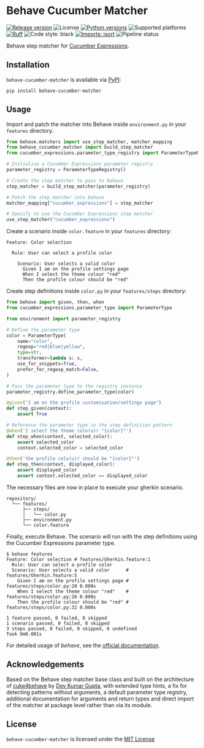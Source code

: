 # Behave Cucumber Matcher

[![Release version](https://img.shields.io/badge/dynamic/json?color=green&label=version&query=%24.info.version&url=https%3A%2F%2Ftest.pypi.org%2Fpypi%2Fbehave-cucumber-matcher%2Fjson)](https://test.pypi.org/pypi/behave-cucumber-matcher)
![License](https://img.shields.io/badge/license-MIT-blue)
[![Python versions](https://img.shields.io/pypi/pyversions/behave-cucumber-matcher.svg)](https://pypi.org/pypi/behave-cucumber-matcher)
![Supported platforms](https://img.shields.io/badge/platforms-macOS%20%7C%20Windows%20%7C%20Linux-green)
[![Ruff](https://img.shields.io/endpoint?url=https://raw.githubusercontent.com/astral-sh/ruff/main/assets/badge/v2.json)](https://github.com/astral-sh/ruff)
![Code style: black](https://img.shields.io/badge/code%20style-black-000000.svg)
[![Imports: isort](https://img.shields.io/badge/%20imports-isort-%231674b1?style=flat&labelColor=ef8336)](https://pycqa.github.io/isort/)
![Pipeline status](https://github.com/kieran-ryan/behave-cucumber-matcher/actions/workflows/main.yml/badge.svg)

Behave step matcher for [Cucumber Expressions](https://github.com/cucumber/cucumber-expressions).

## Installation

`behave-cucumber-matcher` is available via [PyPI](https://pypi.org/project/behave_cucumber_matcher/):

```console
pip install behave-cucumber-matcher
```

## Usage

Import and patch the matcher into Behave inside `environment.py` in your `features` directory.

```python
from behave.matchers import use_step_matcher, matcher_mapping
from behave_cucumber_matcher import build_step_matcher
from cucumber_expressions.parameter_type_registry import ParameterTypeRegistry

# Initialise a Cucumber Expressions parameter registry
parameter_registry = ParameterTypeRegistry()

# Create the step matcher to pass to behave
step_matcher = build_step_matcher(parameter_registry)

# Patch the step matcher into behave
matcher_mapping["cucumber_expressions"] = step_matcher

# Specify to use the Cucumber Expressions step matcher
use_step_matcher("cucumber_expressions")
```

Create a scenario inside `color.feature` in your `features` directory:

```gherkin
Feature: Color selection

  Rule: User can select a profile color

    Scenario: User selects a valid color
      Given I am on the profile settings page
      When I select the theme colour "red"
      Then the profile colour should be "red"
```

Create step definitions inside `color.py` in your `features/steps` directory:

```python
from behave import given, then, when
from cucumber_expressions.parameter_type import ParameterType

from environment import parameter_registry

# Define the parameter type
color = ParameterType(
    name="color",
    regexp="red|blue|yellow",
    type=str,
    transformer=lambda s: s,
    use_for_snippets=True,
    prefer_for_regexp_match=False,
)

# Pass the parameter type to the registry instance
parameter_registry.define_parameter_type(color)

@given("I am on the profile customisation/settings page")
def step_given(context):
    assert True

# Reference the parameter type in the step definition pattern
@when('I select the theme colo(u)r "{color}"')
def step_when(context, selected_color):
    assert selected_color
    context.selected_color = selected_color

@then('the profile colo(u)r should be "{color}"')
def step_then(context, displayed_color):
    assert displayed_color
    assert context.selected_color == displayed_color
```

The necessary files are now in place to execute your gherkin scenario.

```console
repository/
  └── features/
      ├── steps/
      │   └── color.py
      ├── environment.py
      └── color.feature
```

Finally, execute Behave. The scenario will run with the step definitions using the Cucumber Expressions parameter type.

```console
$ behave features
Feature: Color selection # features/Gherkin.feature:1
  Rule: User can select a profile color
  Scenario: User selects a valid color      # features/Gherkin.feature:5
    Given I am on the profile settings page # features/steps/color.py:20 0.000s
    When I select the theme colour "red"    # features/steps/color.py:26 0.000s
    Then the profile colour should be "red" # features/steps/color.py:32 0.000s

1 feature passed, 0 failed, 0 skipped
1 scenario passed, 0 failed, 0 skipped
3 steps passed, 0 failed, 0 skipped, 0 undefined
Took 0m0.001s
```

For detailed usage of _behave_, see the [official documentation](https://behave.readthedocs.io).

## Acknowledgements

Based on the Behave step matcher base class and built on the architecture of [cuke4behave](https://gitlab.com/cuke4behave/cuke4behave) by [Dev Kumar Gupta](https://github.com/mrkaiser), with extended type hints, a fix for detecting patterns without arguments, a default parameter type registry, additional documentation for arguments and return types and direct import of the matcher at package level rather than via its module.

## License

`behave-cucumber-matcher` is licensed under the [MIT License](https://opensource.org/licenses/MIT)

